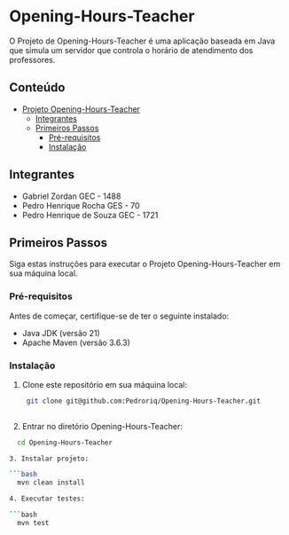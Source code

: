 # Opening-Hours-Teacher

O Projeto de Opening-Hours-Teacher é uma aplicação baseada em Java que simula um servidor que controla o horário de atendimento dos professores.

## Conteúdo

- [Projeto Opening-Hours-Teacher](#Opening-Hours-Teacher)
  - [Integrantes](#integrantes)
  - [Primeiros Passos](#primeiros-passos)
    - [Pré-requisitos](#pré-requisitos)
    - [Instalação](#instalação)

## Integrantes

- Gabriel Zordan GEC - 1488
- Pedro Henrique Rocha GES - 70
- Pedro Henrique de Souza GEC - 1721

## Primeiros Passos

Siga estas instruções para executar o Projeto Opening-Hours-Teacher em sua máquina local.

### Pré-requisitos

Antes de começar, certifique-se de ter o seguinte instalado:

- Java JDK (versão 21)
- Apache Maven (versão 3.6.3)

### Instalação

1. Clone este repositório em sua máquina local:

   ```bash
    git clone git@github.com:Pedroriq/Opening-Hours-Teacher.git
  
2. Entrar no diretório Opening-Hours-Teacher:

  ```bash
    cd Opening-Hours-Teacher
  
3. Instalar projeto:

  ```bash
    mvn clean install
  
4. Executar testes:

  ```bash
    mvn test